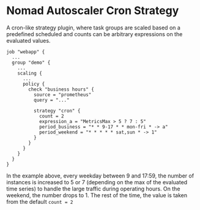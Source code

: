 # Nomad Autoscaler Cron Strategy

A cron-like strategy plugin, where task groups are scaled based on a predefined scheduled and counts can be arbitrary expressions on the evaluated values.

```hcl
job "webapp" {
  ...
  group "demo" {
    ...
    scaling {
      ...
      policy {
        check "business hours" {
          source = "prometheus"
          query = "..."

          strategy "cron" {
            count = 2
            expression_a = "MetricsMax > 5 ? 7 : 5"
            period_business = "* * 9-17 * * mon-fri * -> a"
            period_weekend = "* * * * * sat,sun * -> 1"
          }
        }
      }
    }
  }
}
```

In the example above, every weekday between 9 and 17:59, the number of instances is increased to 5 or 7 (depending on the max of the evaluated time series) to handle the large traffic during operating hours. 
On the weekend, the number drops to 1.
The rest of the time, the value is taken from the default `count = 2`
